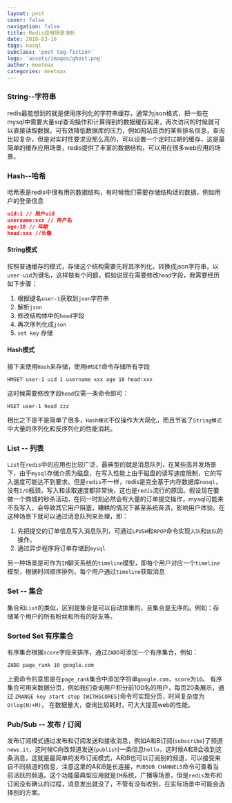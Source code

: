 ```yaml
---
layout: post
cover: false
navigation: false
title: Redis应用场景浅析
date: 2018-03-16
tags: nosql
subclass: 'post tag-fiction'
logo: 'assets/images/ghost.png'
author: meetmax
categories: meetmax
---
```



### String--字符串
redis最能想到的就是使用序列化的字符串缓存，通常为json格式，把一些在mysql中需要大量sql查询操作和计算得到的数据缓存起来，再次访问的时候就可以直接读取数据，可有效降低数据库的压力，例如网站首页的某些排名信息，查询比较复杂，但是对实时性要求没那么高的，可以设置一个定时过期的缓存，这是最简单的缓存应用场景，redis提供了丰富的数据结构，可以用在很多web应用的场景。

### Hash--哈希
哈希表是redis中很有用的数据结构，有时候我们需要存储结构话的数据，例如用户的登录信息
```json
uid:1 // 用户uid
username:xxx // 用户名
age:18 // 年龄
head:xxx //头像
```

#### String模式
按照普通缓存的模式，存储这个结构需要先将其序列化，转换成json字符串，以`user-uid`为键名，这样做有个问题，假如说现在需要修改`head`字段，我需要经历如下步骤：
1. 根据键名`user-1`获取到`json`字符串
2. 解析`json`
3. 修改结构体中的`head`字段
4. 再次序列化成`json`
5. `set key` 存储

#### Hash模式
接下来使用`Hash`来存储，使用`HMSET`命令存储所有字段
```
HMSET user-1 uid 1 username xxx age 18 head:xxx
```
这时候需要修改字段`head`仅需一条命令即可：
```
HSET user-1 head zzz
```
相比之下是不是简单了很多，`Hash模式`不仅操作大大简化，而且节省了`String模式`中大量的序列化和反序列化的性能消耗。

### List -- 列表
`List`在`redis`中的应用也比较广泛，最典型的就是消息队列，在某些高并发场景下，由于`mysql`存储介质为磁盘，在写入性能上由于磁盘的读写速度限制，它的写入速度可能达不到要求。但是`redis`不一样，redis是完全基于内存数据库`nosql`，没有`I/O`瓶颈，写入和读取速度都非常快，这也是`redis`流行的原因。假设现在要做一个商城的秒杀活动，在同一时刻必然会有大量的订单提交操作，mysql可能来不及写入，会导致其它用户阻塞，糟糕的情况下甚至系统奔溃，影响用户体验。在这种场景下就可以通过消息队列来处理，即：
1. 先把提交的订单信息写入消息队列，可通过`LPUSH`和`RPOP`命令实现`入队`和`出队`的操作。
2. 通过异步程序将订单存储到`mysql`

另一种场景是可作为`IM`聊天系统的`timeline`模型，即每个用户对应一个`timeline`模型，根据时间顺序排列，每个用户通过`timeline`获取消息

### Set -- 集合
集合和`List`的类似，区别是集合是可以自动排重的，且集合是无序的。例如：存储某个用户的所有粉丝和所有的好友等。

### Sorted Set 有序集合
有序集合根据`score`字段来排序，通过`ZADD`可添加一个有序集合，例如：
```
ZADD page_rank 10 google.com
```
上面命令的意思是在`page_rank`集合中添加字符串`google.com`，`score`为`10`。
有序集合可用来数据分页，例如我们查询用户积分前100名的用户，每页20条展示，通过
`ZRANGE key start stop [WITHSCORES]`命令可实现分页，时间复杂度为`O(log(N)+M)`，
在数据量大，查询比较耗时，可大大提高web的性能。

### Pub/Sub -- 发布 / 订阅
发布订阅模式通过发布和订阅发送和接收消息，例如A和B订阅(`subscribe`)了频道`news.it`，这时候C向改频道发送(`publish`)一条信息`hello`，这时候A和B会收到这条消息，这就是最简单的发布订阅模式，A和B也可以订阅别的频道，可以接受来自不同频道的信息，注意这里的A和B是长连接，`PUBSUB CHANNELS`命令可查看当前活跃的频道。这个功能最典型应用就是`IM`系统，广播等场景，但是`redis`发布和订阅没有确认的过程，消息发出就没了，不管有没有收到，在实际场景中可能会选择别的方案。